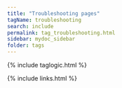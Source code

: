 ```yaml
---
title: "Troubleshooting pages"
tagName: troubleshooting
search: include
permalink: tag_troubleshooting.html
sidebar: mydoc_sidebar
folder: tags
---
```

{% include taglogic.html %}

{% include links.html %}
